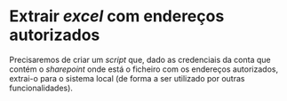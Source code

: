 # Extrair *excel* com endereços autorizados

Precisaremos de criar um *script* que, dado as credenciais da conta que contém o *sharepoint* onde está o ficheiro com os endereços autorizados, extrai-o para o sistema local (de forma a ser utilizado por outras funcionalidades).